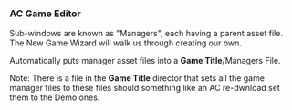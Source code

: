 ### AC Game Editor

Sub-windows are known as "Managers", each having a parent asset file.  The New Game Wizard will walk us through creating our own.

Automatically puts manager asset files into a **Game Title**/Managers File.

Note: There is a file in the **Game Title** director that sets all the game manager files to these files should something like an AC re-dwnload set them to the Demo ones.

